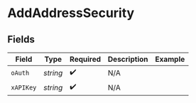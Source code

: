 # AddAddressSecurity


## Fields

| Field              | Type               | Required           | Description        | Example            |
| ------------------ | ------------------ | ------------------ | ------------------ | ------------------ |
| `oAuth`            | *string*           | :heavy_check_mark: | N/A                |                    |
| `xAPIKey`          | *string*           | :heavy_check_mark: | N/A                |                    |